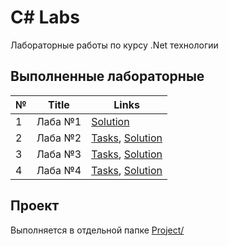 # C# Labs

Лабораторные работы по курсу .Net технологии

## Выполненные лабораторные

| № | Title    | Links                                                  |
|---|----------|--------------------------------------------------------|
| 1 |  Лаба №1 | [Solution](./Lab1/README.md)                           |
| 2 |  Лаба №2 | [Tasks](./Lab2/TASKS.md), [Solution](./Lab2/README.md) |
| 3 |  Лаба №3 | [Tasks](./Lab3/TASKS.md), [Solution](./Lab3/README.md) |
| 4 |  Лаба №4 | [Tasks](./Lab4/TASKS.md), [Solution](./Lab4/README.md) |

## Проект

Выполняется в отдельной папке [Project/](./Project/)
